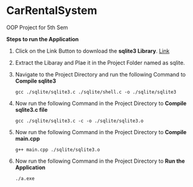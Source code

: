 # CarRentalSystem

OOP Project for 5th Sem

**Steps to run the Application**

1. Click on the Link Button to download the **sqlite3 Library**. [Link](https://www.sqlite.org/2022/sqlite-amalgamation-3370200.zip)
2. Extract the Libaray and Plae it in the Project Folder named as sqlite.
3. Navigate to the Project Directory and run the following Command to **Compile sqlite3**

   `gcc ./sqlite/sqlite3.c ./sqlite/shell.c -o ./sqlite/sqlite3`

4. Now run the following Command in the Project Directory to **Compile sqlite3.c file**

   `gcc ./sqlite/sqlite3.c -c -o ./sqlite/sqlite3.o`

5. Now run the following Command in the Project Directory to **Compile main.cpp**

   `g++ main.cpp ./sqlite/sqlite3.o`

6. Now run the following Command in the Project Directory to **Run the Application**

   `./a.exe`
